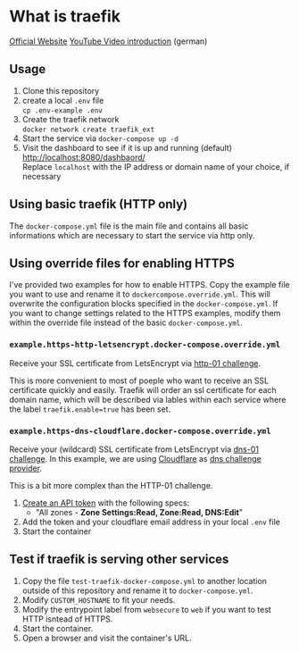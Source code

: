 # What is traefik

[Official Website](https://doc.traefik.io/traefik/)
[YouTube Video introduction](https://www.youtube.com/watch?v=_qQJquNwUmo&list) (german)

## Usage

1. Clone this repository
1. create a local `.env` file</br>
    `cp .env-example .env`
1. Create the traefik network</br>
    `docker network create traefik_ext` 
1. Start the service via `docker-compose up -d`
1. Visit the dashboard to see if it is up and running
   (default) [http://localhost:8080/dashbaord/](http://localhost:8080/dashbaord/)</br>
   Replace `localhost` with the IP address or domain name of your choice, if necessary

## Using basic traefik (HTTP only)

The `docker-compose.yml` file is the main file and contains all basic informations which are necessary to start the service via http only.

## Using override files for enabling HTTPS

I've provided two examples for how to enable HTTPS. Copy the example file you want to use and rename it to `dockercompose.override.yml`. This will overwrite the configuration blocks specified in the `docker-compose.yml`. If you want to change settings related to the HTTPS examples, modify them within the override file instead of the basic `docker-compose.yml`.

### `example.https-http-letsencrypt.docker-compose.override.yml`

Receive your SSL certificate from LetsEncrypt via [http-01 challenge](https://letsencrypt.org/docs/challenge-types/#http-01-challenge). 

This is more convenient to most of poeple who want to receive an SSL certificate quickly and easily. Traefik will order an ssl certificate for each domain name, which will be described via lables within each service where the label `traefik.enable=true` has been set.

### `example.https-dns-cloudflare.docker-compose.override.yml`

Receive your (wildcard) SSL certificate from LetsEncrypt via [dns-01 challenge](https://letsencrypt.org/docs/challenge-types/#dns-01-challenge). In this example, we are using [Cloudflare](https://www.cloudflare.com/) as [dns challenge provider](https://doc.traefik.io/traefik/https/acme/#providers). 

This is a bit more complex than the HTTP-01 challenge.

1. [Create an API token](https://dash.cloudflare.com/profile/api-tokens) with the following specs: 
    - "All zones - **Zone Settings:Read, Zone:Read, DNS:Edit**"
1. Add the token and your cloudflare email address in your local `.env` file
1. Start the container

## Test if traefik is serving other services

1. Copy the file `test-traefik-docker-compose.yml` to another location outside of this repository and rename it to `docker-compose.yml`.
1. Modify `CUSTOM_HOSTNAME` to fit your needs.
1. Modify the entrypoint label from `websecure` to `web` if you want to test HTTP isntead of HTTPS.
1. Start the container.
1. Open a browser and visit the container's URL.
